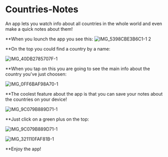 # Countries-Notes
An app lets you watch info about all countries in the whole world and even make a quick notes about them!

**When you lounch the app you see this:
![IMG_5398CBE3B6C1-1 2](https://user-images.githubusercontent.com/83066475/133673296-c769035c-ac44-4477-928a-898dd2215b35.jpeg)



**On the top you could find a country by a name:

![IMG_40DB2785707F-1](https://user-images.githubusercontent.com/83066475/133673851-b263db69-bd6a-4aff-880b-6e5894486efb.jpeg)

**When you tap on this you are going to see the main info about the country you've just choosen:


![IMG_0FF6BAF98A70-1](https://user-images.githubusercontent.com/83066475/133674160-25e4f760-22bb-40b9-a20c-b322623d9176.jpeg)


**The coolest feature about the app is that you can save your notes about the countries on your device!


![IMG_9C079B889D71-1](https://user-images.githubusercontent.com/83066475/133674808-994542c9-c505-4013-85e7-37f594891eaf.jpeg)


**Just click on a green plus on the top:


![IMG_9C079B889D71-1](https://user-images.githubusercontent.com/83066475/133674922-0c7a71ed-80a2-4505-9fa5-b9d902945e1f.jpeg)

![IMG_321110FAF81B-1](https://user-images.githubusercontent.com/83066475/133674956-2443fa7e-32f5-474c-a875-56da732427a8.jpeg)


**Enjoy the app!
